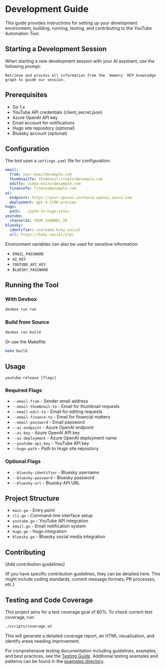 # Development Guide

This guide provides instructions for setting up your development environment, building, running, testing, and contributing to the YouTube Automation Tool.

## Starting a Development Session

When starting a new development session with your AI assistant, use the following prompt:

```
Retrieve and process all information from the `memory` MCP knowledge graph to guide our session.
```

## Prerequisites

- Go 1.x
- YouTube API credentials (client_secret.json)
- Azure OpenAI API key
- Email account for notifications
- Hugo site repository (optional)
- Bluesky account (optional)

## Configuration

The tool uses a `settings.yaml` file for configuration:

```yaml
email:
  from: your-email@example.com
  thumbnailTo: thumbnail-creator@example.com
  editTo: video-editor@example.com
  financeTo: finance@example.com
ai:
  endpoint: https://your-openai-instance.openai.azure.com
  deployment: gpt-4-1106-preview
hugo:
  path: ../path-to-hugo-site/
youtube:
  channelId: YOUR_CHANNEL_ID
bluesky:
  identifier: username.bsky.social
  url: https://bsky.social/xrpc
```

Environment variables can also be used for sensitive information:
- `EMAIL_PASSWORD`
- `AI_KEY`
- `YOUTUBE_API_KEY`
- `BLUESKY_PASSWORD`

## Running the Tool

### With Devbox

```bash
devbox run run
```

### Build from Source

```bash
devbox run build
```

Or use the Makefile:

```bash
make build
```

## Usage

```
youtube-release [flags]
```

### Required Flags

- `--email-from` - Sender email address
- `--email-thumbnail-to` - Email for thumbnail requests
- `--email-edit-to` - Email for editing requests
- `--email-finance-to` - Email for financial matters
- `--email-password` - Email password
- `--ai-endpoint` - Azure OpenAI endpoint
- `--ai-key` - Azure OpenAI API key
- `--ai-deployment` - Azure OpenAI deployment name
- `--youtube-api-key` - YouTube API key
- `--hugo-path` - Path to Hugo site repository

### Optional Flags

- `--bluesky-identifier` - Bluesky username
- `--bluesky-password` - Bluesky password
- `--bluesky-url` - Bluesky API URL

## Project Structure

- `main.go` - Entry point
- `cli.go` - Command-line interface setup
- `youtube.go` - YouTube API integration
- `email.go` - Email notification system
- `hugo.go` - Hugo integration
- `bluesky.go` - Bluesky social media integration

## Contributing

[Add contribution guidelines]

(If you have specific contribution guidelines, they can be detailed here. This might include coding standards, commit message formats, PR processes, etc.)

## Testing and Code Coverage

This project aims for a test coverage goal of 80%. To check current test coverage, run:

```bash
./scripts/coverage.sh
```

This will generate a detailed coverage report, an HTML visualization, and identify areas needing improvement.

For comprehensive testing documentation including guidelines, examples, and best practices, see the [Testing Guide](docs/testing.md). Additional testing examples and patterns can be found in the [examples directory](docs/examples/). 